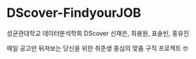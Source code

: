 # DScover-FindyourJOB
성균관대학교 데이터분석학회 DScover 신재은, 최용원, 표솔빈, 홍유진

매일 공고만 뒤져보는 당신을 위한 취준생 중심의 맞춤 구직 프로젝트 🤓

